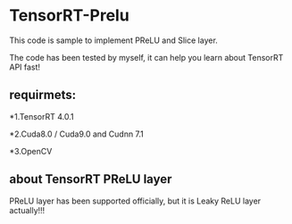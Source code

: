 # TensorRT-Prelu
This code is sample to implement PReLU and Slice layer.

The code has been tested by myself, it can help you learn about TensorRT API fast!

## requirmets:
*1.TensorRT 4.0.1

*2.Cuda8.0 / Cuda9.0 and Cudnn 7.1

*3.OpenCV

## about TensorRT PReLU layer
PReLU layer has been supported officially, but it is Leaky ReLU layer actually!!!
